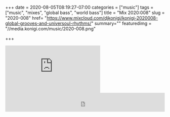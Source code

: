 +++
date = 2020-08-05T08:19:27-07:00
categories = ["music"]
tags = ["music", "mixes", "global bass", "world bass"]
title = "Mix 2020:008"
slug = "2020-008"
href= "https://www.mixcloud.com/djkonigi/konigi-2020008-global-grooves-and-universoul-rhythms/"
summary=""
featuredimg = "//media.konigi.com/music/2020-008.png"

+++

<div class="video"><div class="embed">
<iframe src="https://www.youtube.com/embed/Ny6CjhKwMhg" frameborder="0" allow="accelerometer; autoplay; encrypted-media; gyroscope; picture-in-picture" allowfullscreen></iframe>
</div></div>

<div class="mix"><div class="embed">
<iframe width="100%" height="60" src="https://www.mixcloud.com/widget/iframe/?hide_cover=1&mini=1&light=1&feed=%2Fdjkonigi%2Fkonigi-2020008-global-grooves-and-universoul-rhythms%2F" frameborder="0" ></iframe>
</div></div>
